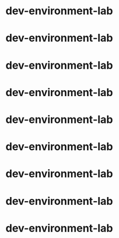 # dev-environment-lab
# dev-environment-lab
# dev-environment-lab
# dev-environment-lab
# dev-environment-lab
# dev-environment-lab
# dev-environment-lab
# dev-environment-lab
# dev-environment-lab
